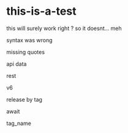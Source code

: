 # this-is-a-test

this will surely work right ?
so it doesnt...
meh

syntax was wrong

missing quotes

api data

rest

v6

release by tag

await

tag_name
